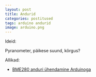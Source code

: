 ```yaml
---
layout: post
title: Andurid
categories: postitused
tags: arduino andurid
image: arduino.png
---
```



Ideid:

Pyranometer, päikese suund, kõrgus?



Allikad:

* [BME280 anduri ühendamine Arduinoga](http://cactus.io/projects/weather/arduino-weather-station-bme280-sensor)
